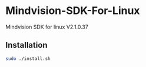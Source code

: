 # Mindvision-SDK-For-Linux

Mindvision SDK for linux V2.1.0.37

## Installation

```bash
sudo ./install.sh
```
